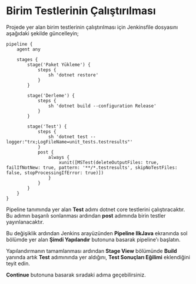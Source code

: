 # Birim Testlerinin Çalıştırılması

Projede yer alan birim testlerinin çalıştırılması için Jenkinsfile dosyasını aşağıdaki şekilde güncelleyin;

```
pipeline {
    agent any

    stages {
        stage('Paket Yükleme') { 
            steps {
                sh 'dotnet restore' 
            }
        }

        stage('Derleme') { 
            steps {
                sh 'dotnet build --configuration Release' 
            }
        }

        stage('Test') { 
            steps {
                sh 'dotnet test --logger:"trx;LogFileName=unit_tests.testresults"' 
            }
            post {
                always {
                    xunit([MSTest(deleteOutputFiles: true, failIfNotNew: true, pattern: '**/*.testresults', skipNoTestFiles: false, stopProcessingIfError: true)])
                }
            }
        }
    }
}
```

Pipeline tanımında yer alan **Test** adımı dotnet core testlerini çalıştıracaktır. Bu adımın başarılı sonlanması ardından **post** adımında birin testler yayınlanacaktır.

Bu değişiklik ardından Jenkins arayüzünden **Pipeline IlkJava** ekranında sol bölümde yer alan **Şimdi Yapılandır** butonuna basarak pipeline'ı başlatın.

Yapılandırmanın tamamlanması ardından **Stage View** bölümünde **Build** yanında artık **Test** adımınında yer aldığını, **Test Sonuçları Eğilimi** eklendiğini teyit edin.

**Continue** butonuna basarak sıradaki adıma geçebilirsiniz.